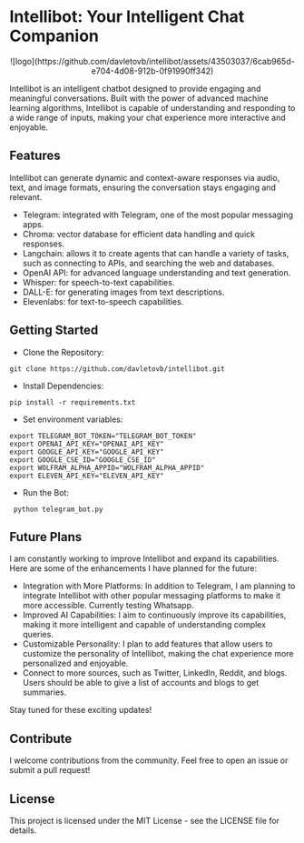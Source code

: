 # Intellibot: Your Intelligent Chat Companion
<p align='center'>
![logo](https://github.com/davletovb/intellibot/assets/43503037/6cab965d-e704-4d08-912b-0f91990ff342)
</p>
Intellibot is an intelligent chatbot designed to provide engaging and meaningful conversations. Built with the power of advanced machine learning algorithms, Intellibot is capable of understanding and responding to a wide range of inputs, making your chat experience more interactive and enjoyable.

## Features

Intellibot can generate dynamic and context-aware responses via audio, text, and image formats, ensuring the conversation stays engaging and relevant.

* Telegram: integrated with Telegram, one of the most popular messaging apps.
* Chroma: vector database for efficient data handling and quick responses.
* Langchain: allows it to create agents that can handle a variety of tasks, such as connecting to APIs, and searching the web and databases.
* OpenAI API: for advanced language understanding and text generation.
* Whisper: for speech-to-text capabilities.
* DALL-E: for generating images from text descriptions.
* Elevenlabs: for text-to-speech capabilities.

## Getting Started

* Clone the Repository:
```
git clone https://github.com/davletovb/intellibot.git
```

* Install Dependencies: 
```
pip install -r requirements.txt
```

* Set environment variables:
```
export TELEGRAM_BOT_TOKEN="TELEGRAM_BOT_TOKEN"
export OPENAI_API_KEY="OPENAI_API_KEY"
export GOOGLE_API_KEY="GOOGLE_API_KEY"
export GOOGLE_CSE_ID="GOOGLE_CSE_ID"
export WOLFRAM_ALPHA_APPID="WOLFRAM_ALPHA_APPID"
export ELEVEN_API_KEY="ELEVEN_API_KEY"
```

* Run the Bot:
```
 python telegram_bot.py 
```

## Future Plans

I am constantly working to improve Intellibot and expand its capabilities. Here are some of the enhancements I have planned for the future:

* Integration with More Platforms: In addition to Telegram, I am planning to integrate Intellibot with other popular messaging platforms to make it more accessible. Currently testing Whatsapp.  
* Improved AI Capabilities: I aim to continuously improve its capabilities, making it more intelligent and capable of understanding complex queries.  
* Customizable Personality: I plan to add features that allow users to customize the personality of Intellibot, making the chat experience more personalized and enjoyable.  
* Connect to more sources, such as Twitter, LinkedIn, Reddit, and blogs. Users should be able to give a list of accounts and blogs to get summaries.  

Stay tuned for these exciting updates!

## Contribute

I welcome contributions from the community. Feel free to open an issue or submit a pull request!

## License

This project is licensed under the MIT License - see the LICENSE file for details.
